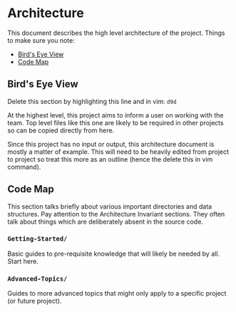 # Architecture

This document describes the high level architecture of the project.  Things to make sure you note:
* [Bird's Eye View](ARCHITECTURE.md#birds-eye-view)
* [Code Map](ARCHITECTURE.md#code-map)

## Bird's Eye View
Delete this section by highlighting this line and in vim: `d9d`

At the highest level, this project aims to inform a user on working with the team.  Top level 
files like this one are likely to be required in other projects so can be copied directly from here.

Since this project has no input or output, this architecture document is mostly a matter of example.  This will need to 
be heavily edited from project to project so treat this more as an outline (hence the delete this 
in vim command).

## Code Map

This section talks briefly about various important directories and data structures. 
Pay attention to the Architecture Invariant sections. They often talk about things 
which are deliberately absent in the source code.

### `Getting-Started/`
Basic guides to pre-requisite knowledge that will likely be needed by all.  Start here.

### `Advanced-Topics/`
Guides to more advanced topics that might only apply to a specific project (or future project).

